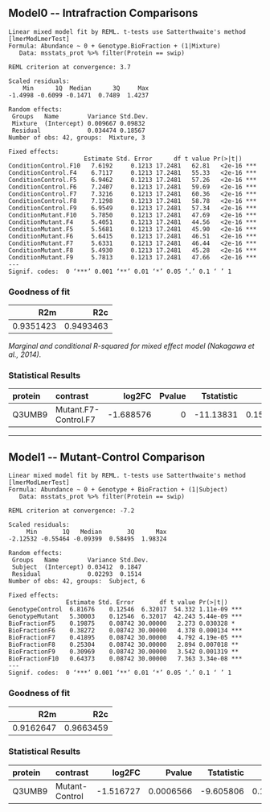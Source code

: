 ## Model0 -- Intrafraction Comparisons

```
Linear mixed model fit by REML. t-tests use Satterthwaite's method 
[lmerModLmerTest]
Formula: Abundance ~ 0 + Genotype.BioFraction + (1|Mixture)
   Data: msstats_prot %>% filter(Protein == swip)

REML criterion at convergence: 3.7

Scaled residuals: 
    Min      1Q  Median      3Q     Max 
-1.4998 -0.6099 -0.1471  0.7489  1.4237 

Random effects:
 Groups   Name        Variance Std.Dev.
 Mixture  (Intercept) 0.009667 0.09832 
 Residual             0.034474 0.18567 
Number of obs: 42, groups:  Mixture, 3

Fixed effects:
                     Estimate Std. Error      df t value Pr(>|t|)    
ConditionControl.F10   7.6192     0.1213 17.2481   62.81   <2e-16 ***
ConditionControl.F4    6.7117     0.1213 17.2481   55.33   <2e-16 ***
ConditionControl.F5    6.9462     0.1213 17.2481   57.26   <2e-16 ***
ConditionControl.F6    7.2407     0.1213 17.2481   59.69   <2e-16 ***
ConditionControl.F7    7.3216     0.1213 17.2481   60.36   <2e-16 ***
ConditionControl.F8    7.1298     0.1213 17.2481   58.78   <2e-16 ***
ConditionControl.F9    6.9549     0.1213 17.2481   57.34   <2e-16 ***
ConditionMutant.F10    5.7850     0.1213 17.2481   47.69   <2e-16 ***
ConditionMutant.F4     5.4051     0.1213 17.2481   44.56   <2e-16 ***
ConditionMutant.F5     5.5681     0.1213 17.2481   45.90   <2e-16 ***
ConditionMutant.F6     5.6415     0.1213 17.2481   46.51   <2e-16 ***
ConditionMutant.F7     5.6331     0.1213 17.2481   46.44   <2e-16 ***
ConditionMutant.F8     5.4930     0.1213 17.2481   45.28   <2e-16 ***
ConditionMutant.F9     5.7813     0.1213 17.2481   47.66   <2e-16 ***
---
Signif. codes:  0 ‘***’ 0.001 ‘**’ 0.01 ‘*’ 0.05 ‘.’ 0.1 ‘ ’ 1
```

### Goodness of fit

|       R2m|       R2c|
|---------:|---------:|
| 0.9351423| 0.9493463|

_Marginal and conditional R-squared for mixed effect model (Nakagawa et al., 2014)._


### Statistical Results

|protein |contrast             |    log2FC| Pvalue| Tstatistic|        SE|       DF|
|:-------|:--------------------|---------:|------:|----------:|---------:|--------:|
|Q3UMB9  |Mutant.F7-Control.F7 | -1.688576|      0|  -11.13831| 0.1516008| 25.99987|

----

## Model1 -- Mutant-Control Comparison

```
Linear mixed model fit by REML. t-tests use Satterthwaite's method 
[lmerModLmerTest]
Formula: Abundance ~ 0 + Genotype + BioFraction + (1|Subject)
   Data: msstats_prot %>% filter(Protein == swip)

REML criterion at convergence: -7.2

Scaled residuals: 
     Min       1Q   Median       3Q      Max 
-2.12532 -0.55464 -0.09399  0.58495  1.98324 

Random effects:
 Groups   Name        Variance Std.Dev.
 Subject  (Intercept) 0.03412  0.1847  
 Residual             0.02293  0.1514  
Number of obs: 42, groups:  Subject, 6

Fixed effects:
                Estimate Std. Error       df t value Pr(>|t|)    
GenotypeControl  6.81676    0.12546  6.32017  54.332 1.11e-09 ***
GenotypeMutant   5.30003    0.12546  6.32017  42.243 5.44e-09 ***
BioFractionF5    0.19875    0.08742 30.00000   2.273 0.030328 *  
BioFractionF6    0.38272    0.08742 30.00000   4.378 0.000134 ***
BioFractionF7    0.41895    0.08742 30.00000   4.792 4.19e-05 ***
BioFractionF8    0.25304    0.08742 30.00000   2.894 0.007018 ** 
BioFractionF9    0.30969    0.08742 30.00000   3.542 0.001319 ** 
BioFractionF10   0.64373    0.08742 30.00000   7.363 3.34e-08 ***
---
Signif. codes:  0 ‘***’ 0.001 ‘**’ 0.01 ‘*’ 0.05 ‘.’ 0.1 ‘ ’ 1
```

### Goodness of fit

|       R2m|       R2c|
|---------:|---------:|
| 0.9162647| 0.9663459|

### Statistical Results

|protein |contrast       |    log2FC|    Pvalue| Tstatistic|        SE|       DF|
|:-------|:--------------|---------:|---------:|----------:|---------:|--------:|
|Q3UMB9  |Mutant-Control | -1.516727| 0.0006566|  -9.605806| 0.1578969| 3.999999|
